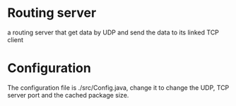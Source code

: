 # Routing server
a routing server that get data by UDP and send the data to its linked TCP client


# Configuration
The configuration file is  ./src/Config.java, change it to change the UDP, TCP server port and the cached package size.